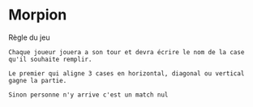 # Morpion
Règle du jeu

    Chaque joueur jouera a son tour et devra écrire le nom de la case qu'il souhaite remplir.

    Le premier qui aligne 3 cases en horizontal, diagonal ou vertical gagne la partie.

    Sinon personne n'y arrive c'est un match nul

